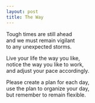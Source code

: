 ```yaml
---
layout: post
title: The Way
---
```


Tough times are still ahead   
and we must remain vigilant   
to any unexpected storms.

Live your life the way you like,   
notice the way you like to work,   
and adjust your pace accordingly.

Please create a plan for each day,   
use the plan to organize your day,   
but remember to remain flexible.
